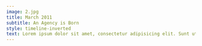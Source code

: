 ```yaml
---
image: 2.jpg
title: March 2011
subtitle: An Agency is Born
style: timeline-inverted
text: Lorem ipsum dolor sit amet, consectetur adipisicing elit. Sunt ut voluptatum eius sapiente, totam reiciendis temporibus qui quibusdam, recusandae sit vero unde, sed, incidunt et ea quo dolore laudantium consectetur!
---
```

